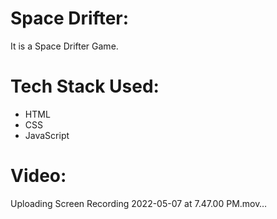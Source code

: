 # Space Drifter:
  It is a Space Drifter Game.

# Tech Stack Used:

- HTML
- CSS
- JavaScript

# Video:

Uploading Screen Recording 2022-05-07 at 7.47.00 PM.mov…
